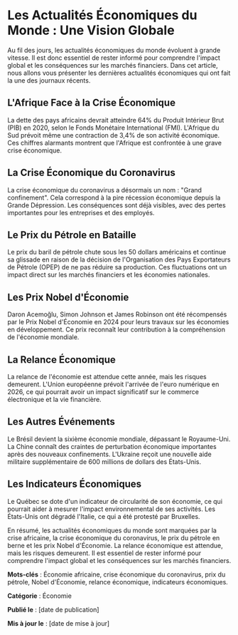 **Les Actualités Économiques du Monde : Une Vision Globale**
======================================================

Au fil des jours, les actualités économiques du monde évoluent à grande vitesse. Il est donc essentiel de rester informé pour comprendre l'impact global et les conséquences sur les marchés financiers. Dans cet article, nous allons vous présenter les dernières actualités économiques qui ont fait la une des journaux récents.

**L'Afrique Face à la Crise Économique**
------------------------------------

La dette des pays africains devrait atteindre 64% du Produit Intérieur Brut (PIB) en 2020, selon le Fonds Monétaire International (FMI). L'Afrique du Sud prévoit même une contraction de 3,4% de son activité économique. Ces chiffres alarmants montrent que l'Afrique est confrontée à une grave crise économique.

**La Crise Économique du Coronavirus**
-----------------------------------

La crise économique du coronavirus a désormais un nom : "Grand confinement". Cela correspond à la pire récession économique depuis la Grande Dépression. Les conséquences sont déjà visibles, avec des pertes importantes pour les entreprises et des employés.

**Le Prix du Pétrole en Bataille**
-------------------------------

Le prix du baril de pétrole chute sous les 50 dollars américains et continue sa glissade en raison de la décision de l'Organisation des Pays Exportateurs de Pétrole (OPEP) de ne pas réduire sa production. Ces fluctuations ont un impact direct sur les marchés financiers et les économies nationales.

**Les Prix Nobel d'Économie**
---------------------------

Daron Acemoğlu, Simon Johnson et James Robinson ont été récompensés par le Prix Nobel d'Économie en 2024 pour leurs travaux sur les économies en développement. Ce prix reconnaît leur contribution à la compréhension de l'économie mondiale.

**La Relance Économique**
------------------------

La relance de l'économie est attendue cette année, mais les risques demeurent. L'Union européenne prévoit l'arrivée de l'euro numérique en 2026, ce qui pourrait avoir un impact significatif sur le commerce électronique et la vie financière.

**Les Autres Événements**
-------------------------

Le Brésil devient la sixième économie mondiale, dépassant le Royaume-Uni. La Chine connaît des craintes de perturbation économique importantes après des nouveaux confinements. L'Ukraine reçoit une nouvelle aide militaire supplémentaire de 600 millions de dollars des États-Unis.

**Les Indicateurs Économiques**
---------------------------

Le Québec se dote d'un indicateur de circularité de son économie, ce qui pourrait aider à mesurer l'impact environnemental de ses activités. Les États-Unis ont dégradé l'Italie, ce qui a été protesté par Bruxelles.

En résumé, les actualités économiques du monde sont marquées par la crise africaine, la crise économique du coronavirus, le prix du pétrole en berne et les prix Nobel d'Économie. La relance économique est attendue, mais les risques demeurent. Il est essentiel de rester informé pour comprendre l'impact global et les conséquences sur les marchés financiers.

**Mots-clés** : Économie africaine, crise économique du coronavirus, prix du pétrole, Nobel d'Économie, relance économique, indicateurs économiques.

**Catégorie** : Économie

**Publié le** : [date de publication]

**Mis à jour le** : [date de mise à jour]